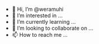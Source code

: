 - 👋 Hi, I’m @weramuhi
- 👀 I’m interested in ...
- 🌱 I’m currently learning ...
- 💞️ I’m looking to collaborate on ...
- 📫 How to reach me ...

<!---
weramuhi/weramuhi is a ✨ special ✨ repository because its `README.md` (this file) appears on your GitHub profile.
You can click the Preview link to take a look at your changes.
--->
